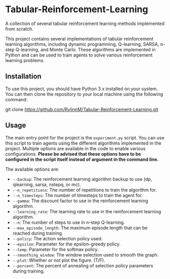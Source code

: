 # Tabular-Reinforcement-Learning
A collection of several tabular reinforcement learning methods implemented from scratch.

This project contains several implementations of tabular reinforcement learning algorithms, including dynamic programming, Q-learning, SARSA, n-step Q-learning, and Monte Carlo. These algorithms are implemented in Python and can be used to train agents to solve various reinforcement learning problems.

## Installation

To use this project, you should have Python 3.x installed on your system. You can then clone the repository to your local machine using the following command:

git clone https://github.com/RylinnM/Tabular-Reinforcement-Learning.git


## Usage

The main entry point for the project is the `experiment.py` script. You can use this script to train agents using the different algorithms implemented in the project. Multiple options are available in the code to enable various configurations. **Please be advised that these options have to be configured in the script itself instead of argument in the command line.**

The available options are:

- `--backup`: The reinforcement learning algorithm backup to use (dp, qlearning, sarsa, nstepq, or mc).
- `--n_repetitions`: The number of repetitions to train the algorithm for.
- `--n_timesteps`: The number of timesteps to train the agent for.
- `--gamma`: The discount factor to use in the reinforcement learning algorithm.
- `--learning_rate`: The learning rate to use in the reinforcement learning algorithm.
- `--n`: The number of steps to use in n-step Q-learning.
- `--max_episode_length`: The maximum episode length that can be reached during training.
- `--policy`: The action selection policy used.
- `--epsilon`: Parameter for the epsilon-greedy policy.
- `--temp`: Parameter for the softmax policy.
- `--smoothing_window`: The window selection used to smooth the graph.
- `--plot`: Whether or not plot the figure. (T/F).
- `--percent`: The percent of annealing of selection policy parameters during training.








